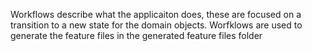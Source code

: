 Workflows describe what the applicaiton does, these are focused on a transition to a new state for the domain objects.
Worfklows are used to generate the feature files in the generated feature files folder